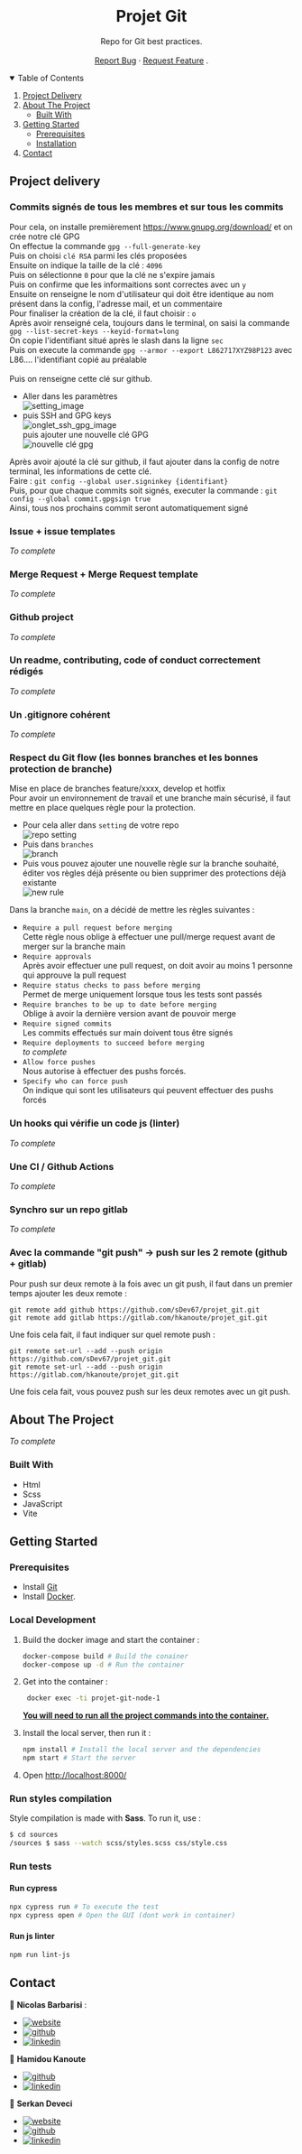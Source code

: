 <br />
<p align="center">

  <h1 align="center">Projet Git</h3>

  <p align="center">
    Repo for Git best practices.
    <br />
    <br />
    <a href="https://github.com/sDev67/projet_git/issues/new?assignees=&labels=bug&template=bug_report.yml&title=%5BBug%5D%3A+">Report Bug</a>
    ·
    <a href="https://github.com/sDev67/projet_git/issues/new?assignees=&labels=feature&template=feature_request.yml&title=%5BFEATURE%5D%3A+">Request Feature</a>
    .
  </p>
</p>

<!-- TABLE OF CONTENTS -->
<details open="open">
  <summary>Table of Contents</summary>
  <ol>
    <li>
      <a href="#project-delivery">Project Delivery</a>
    </li>
    <li>
      <a href="#about-the-project">About The Project</a>
      <ul>
        <li><a href="#built-with">Built With</a></li>
      </ul>
    </li>
    <li>
      <a href="#getting-started">Getting Started</a>
      <ul>
        <li><a href="#prerequisites">Prerequisites</a></li>
        <li><a href="#installation">Installation</a></li>
      </ul>
    </li>
    <li><a href="#contact">Contact</a></li>
  </ol>
</details>

## Project delivery

### Commits signés de tous les membres et sur tous les commits
Pour cela, on installe premièrement https://www.gnupg.org/download/ et on crée notre clé GPG<br>
On effectue la commande `gpg --full-generate-key` <br>
Puis on choisi `clé RSA` parmi les clés proposées <br>
Ensuite on indique la taille de la clé : `4096` <br>
Puis on sélectionne `0` pour que la clé ne s'expire jamais <br>
Puis on confirme que les informaitions sont correctes avec un `y` <br>
Ensuite on renseigne le nom d'utilisateur qui doit être identique au nom présent dans la config, l'adresse mail, et un commentaire <br>
Pour finaliser la création de la clé, il faut choisir : `o` <br>
Après avoir renseigné cela, toujours dans le terminal, on saisi la commande `gpg --list-secret-keys --keyid-format=long` <br>
On copie l'identifiant situé après le slash dans la ligne `sec` <br>
Puis on execute la commande `gpg --armor --export L862717XYZ98P123` avec L86.... l'identifiant copié au préalable <br> <br>
Puis on renseigne cette clé sur github. <br>
  - Aller dans les paramètres <br>
![setting_image](./images/screen_setting.PNG) <br> 
  - puis SSH and GPG keys <br>
![onglet_ssh_gpg_image](./images/screen_onglet_ssh_gpg.PNG)<br> 
puis ajouter une nouvelle clé GPG <br>
![nouvelle clé gpg](./images/screen_new_gpg_key.PNG) <br>

Après avoir ajouté la clé sur github, il faut ajouter dans la config de notre terminal, les informations de cette clé. <br>
Faire : `git config --global user.signinkey {identifiant}` <br>
Puis, pour que chaque commits soit signés, executer la commande : `git config --global commit.gpgsign true` <br>
Ainsi, tous nos prochains commit seront automatiquement signé

### Issue + issue templates
*To complete*
### Merge Request + Merge Request template
*To complete*
### Github project
*To complete*
### Un readme, contributing, code of conduct correctement rédigés
*To complete*
### Un .gitignore cohérent
*To complete*
### Respect du Git flow (les bonnes branches et les bonnes protection de branche)
Mise en place de branches feature/xxxx, develop et hotfix <br>
Pour avoir un environnement de travail et une branche main sécurisé, il faut mettre en place quelques règle pour la protection. <br>
  - Pour cela aller dans `setting` de votre repo <br>
![repo setting](./images/screen_repo_setting.PNG) <br>
  - Puis dans `branches` <br>
![branch](./images/screen_branch.PNG) <br>
  - Puis vous pouvez ajouter une nouvelle règle sur la branche souhaité, éditer vos règles déjà présente ou bien supprimer des protections déjà existante <br>
![new rule](./images/screen_new_rule.PNG) <br>

Dans la branche `main`, on a décidé de mettre les règles suivantes : <br>
- `Require a pull request before merging` <br>
Cette règle nous oblige à effectuer une pull/merge request avant de merger sur la branche main <br>
- `Require approvals` <br>
Après avoir effectuer une pull request, on doit avoir au moins 1 personne qui approuve la pull request <br>
- `Require status checks to pass before merging` <br>
Permet de merge uniquement lorsque tous les tests sont passés <br>
- `Require branches to be up to date before merging` <br>
Oblige à avoir la dernière version avant de pouvoir merge <br>
- `Require signed commits` <br>
Les commits effectués sur main doivent tous être signés <br>
- `Require deployments to succeed before merging` <br>
*to complete* <br>
- `Allow force pushes` <br>
Nous autorise à effectuer des pushs forcés. <br>
- `Specify who can force push` <br>
On indique qui sont les utilisateurs qui peuvent effectuer des pushs forcés <br>

### Un hooks qui vérifie un code js (linter) 
*To complete*

### Une CI / Github Actions
*To complete*

### Synchro sur un repo gitlab
*To complete*

### Avec la commande "git push" -> push sur les 2 remote (github + gitlab)
Pour push sur deux remote à la fois avec un git push, il faut dans un premier temps ajouter les deux remote : 
```
git remote add github https://github.com/sDev67/projet_git.git
git remote add gitlab https://gitlab.com/hkanoute/projet_git.git
```
Une fois cela fait, il faut indiquer sur quel remote push : 
```
git remote set-url --add --push origin https://github.com/sDev67/projet_git.git
git remote set-url --add --push origin https://gitlab.com/hkanoute/projet_git.git
```
Une fois cela fait, vous pouvez push sur les deux remotes avec un git push.

## About The Project

*To complete*

### Built With

- Html
- Scss
- JavaScript
- Vite

<!-- GETTING STARTED -->

## Getting Started

### Prerequisites

- Install [Git](https://git-scm.com/)
- Install [Docker](https://www.docker.com/).

### Local Development

1. Build the docker image and start the container :

    ```bash
    docker-compose build # Build the conainer
    docker-compose up -d # Run the container
    ```

2. Get into the container :

   ```bash
    docker exec -ti projet-git-node-1
    ```

    <b style="text-decoration: underline;">You will need to run all the project commands into the container.</b>

3. Install the local server, then run it :

    ```bash
    npm install # Install the local server and the dependencies
    npm start # Start the server
    ```

4. Open [http://localhost:8000/](http://localhost:8000/)

### Run styles compilation

Style compilation is made with **Sass**. To run it, use :

```bash
$ cd sources
/sources $ sass --watch scss/styles.scss css/style.css
```

### Run tests

#### Run cypress

```bash
npx cypress run # To execute the test
npx cypress open # Open the GUI (dont work in container)
```

#### Run js linter

```bash
npm run lint-js
```

<!-- CONTACT -->

## Contact

👤 **Nicolas Barbarisi** :

- [![website](https://img.shields.io/badge/website-2300843e?style=for-the-badge&logo=ko-fi&logoColor=white)](https://nicolas-barbarisi.com)
- [![github](https://img.shields.io/badge/ChrisBradford2-100000?style=for-the-badge&logo=github&logoColor=white)](https://github.com/ChrisBradford2)
- [![linkedin](https://img.shields.io/badge/nicolas_barbarisi-0A66C2?style=for-the-badge&logo=linkedin&logoColor=white)](https://www.linkedin.com/in/nicolas-barbarisi-a4a97a193/)

👤 **Hamidou Kanoute**

- [![github](https://img.shields.io/badge/hkanoute-100000?style=for-the-badge&logo=github&logoColor=white)](https://github.com/hkanoute)
- [![linkedin](https://img.shields.io/badge/Hamidou_Kanoute-0A66C2?style=for-the-badge&logo=linkedin&logoColor=white)](https://www.linkedin.com/in/hamidou-kanoute/)

👤 **Serkan Deveci**

- [![website](https://img.shields.io/badge/website-2300843e?style=for-the-badge&logo=ko-fi&logoColor=white)](http://serkan-deveci.herokuapp.com/fr)
- [![github](https://img.shields.io/badge/sDev67-100000?style=for-the-badge&logo=github&logoColor=white)](https://github.com/ChrisBradford2)
- [![linkedin](https://img.shields.io/badge/Serkan_Deveci-0A66C2?style=for-the-badge&logo=linkedin&logoColor=white)](https://www.linkedin.com/in/serkan-deveci-6086aa217/)
